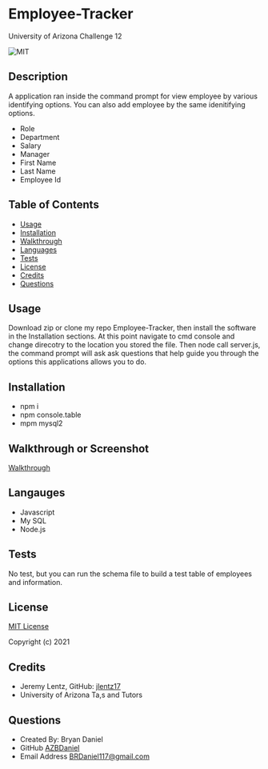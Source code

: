 # Employee-Tracker
University of Arizona Challenge 12

![MIT](https://img.shields.io/static/v1.svg?label=License&message=MIT&color=Orange)

## Description
A application ran inside the command prompt for view employee by various identifying options. You can also add employee by the same idenitifying options.
- Role
- Department
- Salary
- Manager
- First Name
- Last Name
- Employee Id


## Table of Contents

- [Usage](#usage)
- [Installation](#installation)
- [Walkthrough](#walkthrough)
- [Languages](#languages)
- [Tests](#tests)
- [License](#license)
- [Credits](#credits)
- [Questions](#questions)

## Usage
Download zip or clone my repo Employee-Tracker, then install the software in the Installation sections.
At this point navigate to cmd console and change direcotry to the location you stored the file. Then node
 call server.js, the command prompt will ask ask questions that help guide you through the options this applications allows you to do.

## Installation
- npm i
- npm console.table
- mpm mysql2


## Walkthrough or Screenshot
[Walkthrough](https://)

## Langauges
- Javascript
- My SQL
- Node.js



## Tests
No test, but you can run the schema file to build a test table of employees and information.

## License
[MIT License](https://opensource.org/licenses/MIT)

Copyright (c) 2021

## Credits
- Jeremy Lentz, GitHub: [jlentz17](https://github.com/jlentz17)
- University of Arizona Ta,s and Tutors

## Questions

- Created By: Bryan Daniel
- GitHub [AZBDaniel](https://github.com/AZBDaniel)
- Email Address BRDaniel117@gmail.com